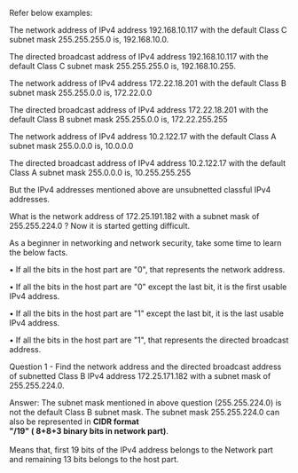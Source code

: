 Refer below examples:

The network address of IPv4 address 192.168.10.117 with the default Class C subnet mask 255.255.255.0 is, 192.168.10.0.

The directed broadcast address of IPv4 address 192.168.10.117 with the default Class C subnet mask 255.255.255.0 is, 192.168.10.255.

The network address of IPv4 address 172.22.18.201 with the default Class B subnet mask 255.255.0.0 is, 172.22.0.0

The directed broadcast address of IPv4 address 172.22.18.201 with the default Class B subnet mask 255.255.0.0 is, 172.22.255.255

The network address of IPv4 address 10.2.122.17 with the default Class A subnet mask 255.0.0.0 is, 10.0.0.0

The directed broadcast address of IPv4 address 10.2.122.17 with the default Class A subnet mask 255.0.0.0 is, 10.255.255.255

But the IPv4 addresses mentioned above are unsubnetted classful IPv4 addresses.

What is the network address of 172.25.191.182 with a subnet mask of 255.255.224.0 ? Now it is started getting difficult.

As a beginner in networking and network security, take some time to learn the below facts.

• If all the bits in the host part are "0", that represents the network address.

• If all the bits in the host part are "0" except the last bit, it is the first usable IPv4 address.

• If all the bits in the host part are "1" except the last bit, it is the last usable IPv4 address.

• If all the bits in the host part are "1", that represents the directed broadcast address.

Question 1 - Find the network address and the directed broadcast address of subnetted Class B IPv4 address 172.25.171.182 with a subnet mask of 255.255.224.0.

Answer: The subnet mask mentioned in above question (255.255.224.0) is not the default Class B subnet mask. The subnet mask 255.255.224.0 can also be represented in <b>CIDR format</b><br> <b>"/19" ( 8+8+3 binary bits in network part)</b>. <br><br>Means that, first 19 bits of the IPv4 address belongs to the Network part and remaining 13 bits belongs to the host part.

